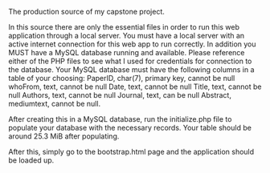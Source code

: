 The production source of my capstone project.

In this source there are only the essential files in order to run this web application through a local server. You must have a local server with an active internet connection for this web app to run correctly. In addition you MUST have a MySQL database running and available. Please reference either of the PHP files to see what I used for credentials for connection to the database.
Your MySQL database must have the following columns in a table of your choosing:
PaperID, char(7), primary key, cannot be null
whoFrom, text, cannot be null
Date, text, cannot be null
Title, text, cannot be null
Authors, text, cannot be null
Journal, text, can be null
Abstract, mediumtext, cannot be null.

After creating this in a MySQL database, run the initialize.php file to populate your database with the necessary records. Your table should be around 25.3 MiB after populating.

After this, simply go to the bootstrap.html page and the application should be loaded up.
